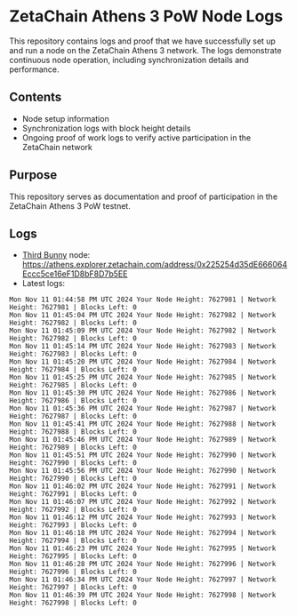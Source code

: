 # ZetaChain Athens 3 PoW Node Logs
This repository contains logs and proof that we have successfully set up and run a node on the ZetaChain Athens 3 network. The logs demonstrate continuous node operation, including synchronization details and performance.

## Contents
- Node setup information
- Synchronization logs with block height details
- Ongoing proof of work logs to verify active participation in the ZetaChain network

## Purpose
This repository serves as documentation and proof of participation in the ZetaChain Athens 3 PoW testnet.

## Logs

- [Third Bunny](https://thirdbunny.xyz/) node: https://athens.explorer.zetachain.com/address/0x225254d35dE666064Eccc5ce16eF1D8bF8D7b5EE
- Latest logs:
```
Mon Nov 11 01:44:58 PM UTC 2024 Your Node Height: 7627981 | Network Height: 7627981 | Blocks Left: 0
Mon Nov 11 01:45:04 PM UTC 2024 Your Node Height: 7627982 | Network Height: 7627982 | Blocks Left: 0
Mon Nov 11 01:45:09 PM UTC 2024 Your Node Height: 7627982 | Network Height: 7627982 | Blocks Left: 0
Mon Nov 11 01:45:14 PM UTC 2024 Your Node Height: 7627983 | Network Height: 7627983 | Blocks Left: 0
Mon Nov 11 01:45:20 PM UTC 2024 Your Node Height: 7627984 | Network Height: 7627984 | Blocks Left: 0
Mon Nov 11 01:45:25 PM UTC 2024 Your Node Height: 7627985 | Network Height: 7627985 | Blocks Left: 0
Mon Nov 11 01:45:30 PM UTC 2024 Your Node Height: 7627986 | Network Height: 7627986 | Blocks Left: 0
Mon Nov 11 01:45:36 PM UTC 2024 Your Node Height: 7627987 | Network Height: 7627987 | Blocks Left: 0
Mon Nov 11 01:45:41 PM UTC 2024 Your Node Height: 7627988 | Network Height: 7627988 | Blocks Left: 0
Mon Nov 11 01:45:46 PM UTC 2024 Your Node Height: 7627989 | Network Height: 7627989 | Blocks Left: 0
Mon Nov 11 01:45:51 PM UTC 2024 Your Node Height: 7627990 | Network Height: 7627990 | Blocks Left: 0
Mon Nov 11 01:45:56 PM UTC 2024 Your Node Height: 7627990 | Network Height: 7627990 | Blocks Left: 0
Mon Nov 11 01:46:02 PM UTC 2024 Your Node Height: 7627991 | Network Height: 7627991 | Blocks Left: 0
Mon Nov 11 01:46:07 PM UTC 2024 Your Node Height: 7627992 | Network Height: 7627992 | Blocks Left: 0
Mon Nov 11 01:46:12 PM UTC 2024 Your Node Height: 7627993 | Network Height: 7627993 | Blocks Left: 0
Mon Nov 11 01:46:18 PM UTC 2024 Your Node Height: 7627994 | Network Height: 7627994 | Blocks Left: 0
Mon Nov 11 01:46:23 PM UTC 2024 Your Node Height: 7627995 | Network Height: 7627995 | Blocks Left: 0
Mon Nov 11 01:46:28 PM UTC 2024 Your Node Height: 7627996 | Network Height: 7627996 | Blocks Left: 0
Mon Nov 11 01:46:34 PM UTC 2024 Your Node Height: 7627997 | Network Height: 7627997 | Blocks Left: 0
Mon Nov 11 01:46:39 PM UTC 2024 Your Node Height: 7627998 | Network Height: 7627998 | Blocks Left: 0
```
